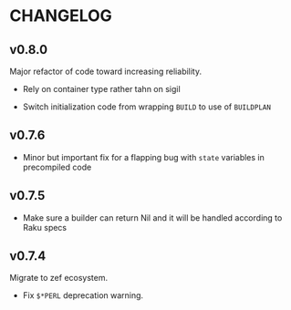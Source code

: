 CHANGELOG
=========



v0.8.0
------

Major refactor of code toward increasing reliability.

  * Rely on container type rather tahn on sigil

  * Switch initialization code from wrapping `BUILD` to use of `BUILDPLAN`

v0.7.6
------

  * Minor but important fix for a flapping bug with `state` variables in precompiled code

v0.7.5
------

  * Make sure a builder can return Nil and it will be handled according to Raku specs

v0.7.4
------

Migrate to zef ecosystem.

  * Fix `$*PERL` deprecation warning.

